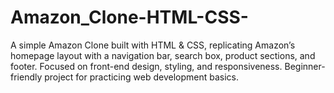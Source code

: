 # Amazon_Clone-HTML-CSS-
A simple Amazon Clone built with HTML &amp; CSS, replicating Amazon’s homepage layout with a navigation bar, search box, product sections, and footer. Focused on front-end design, styling, and responsiveness. Beginner-friendly project for practicing web development basics.
